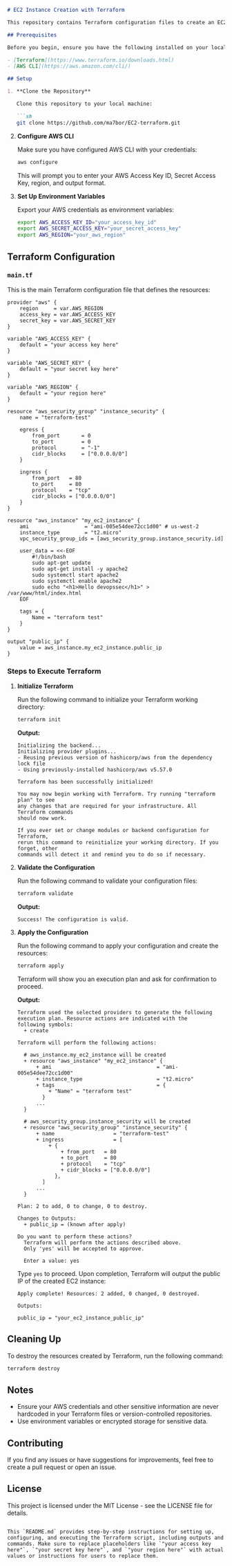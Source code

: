 ```markdown
# EC2 Instance Creation with Terraform

This repository contains Terraform configuration files to create an EC2 instance with an attached security group in AWS.

## Prerequisites

Before you begin, ensure you have the following installed on your local machine:

- [Terraform](https://www.terraform.io/downloads.html)
- [AWS CLI](https://aws.amazon.com/cli/)

## Setup

1. **Clone the Repository**

   Clone this repository to your local machine:

   ```sh
   git clone https://github.com/ma7bor/EC2-terraform.git
   ```

2. **Configure AWS CLI**

   Make sure you have configured AWS CLI with your credentials:

   ```sh
   aws configure
   ```

   This will prompt you to enter your AWS Access Key ID, Secret Access Key, region, and output format.

3. **Set Up Environment Variables**

   Export your AWS credentials as environment variables:

   ```sh
   export AWS_ACCESS_KEY_ID="your_access_key_id"
   export AWS_SECRET_ACCESS_KEY="your_secret_access_key"
   export AWS_REGION="your_aws_region"
   ```

## Terraform Configuration

### `main.tf`

This is the main Terraform configuration file that defines the resources:

```hcl
provider "aws" {
    region     = var.AWS_REGION
    access_key = var.AWS_ACCESS_KEY
    secret_key = var.AWS_SECRET_KEY
}

variable "AWS_ACCESS_KEY" {
    default = "your access key here"
}

variable "AWS_SECRET_KEY" {
    default = "your secret key here"
}

variable "AWS_REGION" {
    default = "your region here"
}

resource "aws_security_group" "instance_security" {
    name = "terraform-test"

    egress {
        from_port       = 0
        to_port         = 0
        protocol        = "-1"
        cidr_blocks     = ["0.0.0.0/0"]
    }

    ingress {
        from_port   = 80
        to_port     = 80
        protocol    = "tcp"
        cidr_blocks = ["0.0.0.0/0"]
    }
}

resource "aws_instance" "my_ec2_instance" {
    ami                  = "ami-005e54dee72cc1d00" # us-west-2
    instance_type        = "t2.micro"
    vpc_security_group_ids = [aws_security_group.instance_security.id]

    user_data = <<-EOF
        #!/bin/bash
        sudo apt-get update
        sudo apt-get install -y apache2
        sudo systemctl start apache2
        sudo systemctl enable apache2
        sudo echo "<h1>Hello devopssec</h1>" > /var/www/html/index.html
    EOF
    
    tags = {
        Name = "terraform test"
    }
}

output "public_ip" {
    value = aws_instance.my_ec2_instance.public_ip
}
```

### Steps to Execute Terraform

1. **Initialize Terraform**

   Run the following command to initialize your Terraform working directory:

   ```sh
   terraform init
   ```

   **Output:**

   ```plaintext
   Initializing the backend...
   Initializing provider plugins...
   - Reusing previous version of hashicorp/aws from the dependency lock file
   - Using previously-installed hashicorp/aws v5.57.0

   Terraform has been successfully initialized!

   You may now begin working with Terraform. Try running "terraform plan" to see
   any changes that are required for your infrastructure. All Terraform commands
   should now work.

   If you ever set or change modules or backend configuration for Terraform,
   rerun this command to reinitialize your working directory. If you forget, other
   commands will detect it and remind you to do so if necessary.
   ```

2. **Validate the Configuration**

   Run the following command to validate your configuration files:

   ```sh
   terraform validate
   ```

   **Output:**

   ```plaintext
   Success! The configuration is valid.
   ```

3. **Apply the Configuration**

   Run the following command to apply your configuration and create the resources:

   ```sh
   terraform apply
   ```

   Terraform will show you an execution plan and ask for confirmation to proceed.

   **Output:**

   ```plaintext
   Terraform used the selected providers to generate the following execution plan. Resource actions are indicated with the    
   following symbols:
     + create

   Terraform will perform the following actions:

     # aws_instance.my_ec2_instance will be created
     + resource "aws_instance" "my_ec2_instance" {
         + ami                                  = "ami-005e54dee72cc1d00"
         + instance_type                        = "t2.micro"
         + tags                                 = {
             + "Name" = "terraform test"
           }
         ...
     }

     # aws_security_group.instance_security will be created
     + resource "aws_security_group" "instance_security" {
         + name                   = "terraform-test"
         + ingress                = [
             + {
                 + from_port   = 80
                 + to_port     = 80
                 + protocol    = "tcp"
                 + cidr_blocks = ["0.0.0.0/0"]
               },
           ]
         ...
     }

   Plan: 2 to add, 0 to change, 0 to destroy.

   Changes to Outputs:
     + public_ip = (known after apply)

   Do you want to perform these actions?
     Terraform will perform the actions described above.
     Only 'yes' will be accepted to approve.

     Enter a value: yes
   ```

   Type `yes` to proceed. Upon completion, Terraform will output the public IP of the created EC2 instance:

   ```plaintext
   Apply complete! Resources: 2 added, 0 changed, 0 destroyed.

   Outputs:

   public_ip = "your_ec2_instance_public_ip"
   ```

## Cleaning Up

To destroy the resources created by Terraform, run the following command:

```sh
terraform destroy
```

## Notes

- Ensure your AWS credentials and other sensitive information are never hardcoded in your Terraform files or version-controlled repositories.
- Use environment variables or encrypted storage for sensitive data.

## Contributing

If you find any issues or have suggestions for improvements, feel free to create a pull request or open an issue.

## License

This project is licensed under the MIT License - see the LICENSE file for details.
```

This `README.md` provides step-by-step instructions for setting up, configuring, and executing the Terraform script, including outputs and commands. Make sure to replace placeholders like `"your access key here"`, `"your secret key here"`, and `"your region here"` with actual values or instructions for users to replace them.